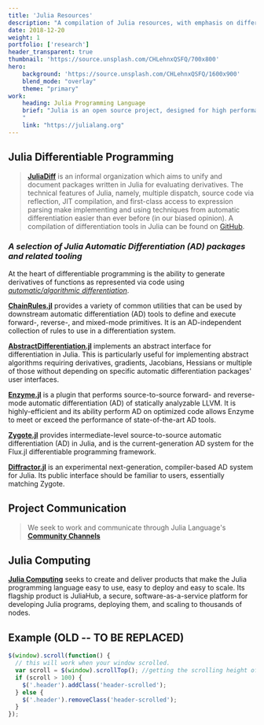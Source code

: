 ```yaml
---
title: 'Julia Resources'
description: "A compilation of Julia resources, with emphasis on differentiable programming and scientific machine learning"
date: 2018-12-20
weight: 1
portfolio: ['research']
header_transparent: true
thumbnail: 'https://source.unsplash.com/CHLehnxQSFQ/700x800'
hero:
    background: 'https://source.unsplash.com/CHLehnxQSFQ/1600x900'
    blend_mode: "overlay"
    theme: "primary"
work: 
    heading: Julia Programming Language
    brief: "Julia is an open source project, designed for high performance computing. Julia programs compile to efficient native code for multiple platforms via LLVM. Julia uses multiple dispatch as a paradigm, making it easy to express many object-oriented and functional programming patterns.
    "
    link: "https://julialang.org"
---
```


 
## Julia Differentiable Programming

> [**JuliaDiff**](https://juliadiff.org) is an informal organization which aims to unify and document packages written in Julia for evaluating derivatives. The technical features of Julia, namely, multiple dispatch, source code via reflection, JIT compilation, and first-class access to expression parsing make implementing and using techniques from automatic differentiation easier than ever before (in our biased opinion). A compilation of differentiation tools in Julia can be found on [GitHub](https://github.com/JuliaDiff).

### *A selection of Julia Automatic Differentiation (AD) packages and related tooling*

At the heart of differentiable programming is the ability to generate derivatives of functions as represented via code using [*automatic/algorithmic differentiation*](https://en.wikipedia.org/wiki/Automatic_differentiation).

[**ChainRules.jl**](https://juliadiff.org/ChainRulesCore.jl/stable/index.html) provides a variety of common utilities that can be used by downstream automatic differentiation (AD) tools to define and execute forward-, reverse-, and mixed-mode primitives. It is an AD-independent collection of rules to use in a differentiation system.

[**AbstractDifferentiation.jl**](https://github.com/JuliaDiff/AbstractDifferentiation.jl) implements an abstract interface for differentiation in Julia. This is particularly useful for implementing abstract algorithms requiring derivatives, gradients, Jacobians, Hessians or multiple of those without depending on specific automatic differentiation packages' user interfaces.

[**Enzyme.jl**](https://github.com/wsmoses/Enzyme.jl) is a plugin that performs source-to-source forward- and reverse-mode automatic differentiation (AD) of statically analyzable LLVM. It is highly-efficient and its ability perform AD on optimized code allows Enzyme to meet or exceed the performance of state-of-the-art AD tools.

[**Zygote.jl**](https://github.com/FluxML/Zygote.jl) provides intermediate-level source-to-source automatic differentiation (AD) in Julia, and is the current-generation AD system for the Flux.jl differentiable programming framework.

[**Diffractor.jl**](https://github.com/JuliaDiff/Diffractor.jl)  is an experimental next-generation, compiler-based AD system for Julia. Its public interface should be familiar to users, essentially matching Zygote.

## Project Communication

> We seek to work and communicate through Julia Language's [**Community Channels**](https://www.julialang.org/community/#community_channels)

## Julia Computing

[**Julia Computing**](https://juliacomputing.org) seeks to create and deliver products that make the Julia programming language easy to use, easy to deploy and easy to scale. Its flagship product is JuliaHub, a secure, software-as-a-service platform for developing Julia programs, deploying them, and scaling to thousands of nodes.


## Example (OLD -- TO BE REPLACED)

```js
$(window).scroll(function() {
  // this will work when your window scrolled.
  var scroll = $(window).scrollTop(); //getting the scrolling height of window
  if (scroll > 100) {
    $('.header').addClass('header-scrolled');
  } else {
    $('.header').removeClass('header-scrolled');
  }
});
```

